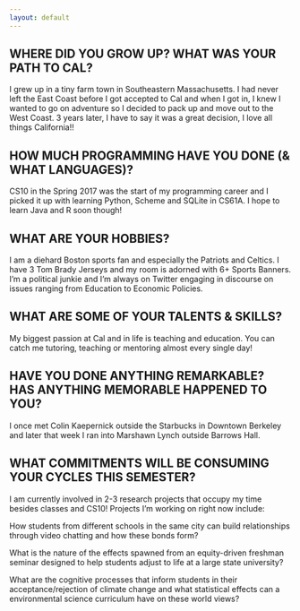 ```yaml
---
layout: default
---
```


## WHERE DID YOU GROW UP? WHAT WAS YOUR PATH TO CAL?

I grew up in a tiny farm town in Southeastern Massachusetts. I had never left the East Coast before I got accepted to Cal and when I got in, I knew I wanted to go on adventure so I decided to pack up and move out to the West Coast. 3 years later, I have to say it was a great decision, I love all things California!!

## HOW MUCH PROGRAMMING HAVE YOU DONE (& WHAT LANGUAGES)?

CS10 in the Spring 2017 was the start of my programming career and I picked it up with learning Python, Scheme and SQLite in CS61A. I hope to learn Java and R soon though!

## WHAT ARE YOUR HOBBIES?

I am a diehard Boston sports fan and especially the Patriots and Celtics. I have 3 Tom Brady Jerseys and my room is adorned with 6+ Sports Banners. I’m a political junkie and I’m always on Twitter engaging in discourse on issues ranging from Education to Economic Policies.

## WHAT ARE SOME OF YOUR TALENTS & SKILLS?

My biggest passion at Cal and in life is teaching and education. You can catch me tutoring, teaching or mentoring almost every single day!

## HAVE YOU DONE ANYTHING REMARKABLE? HAS ANYTHING MEMORABLE HAPPENED TO YOU?

I once met Colin Kaepernick outside the Starbucks in Downtown Berkeley and later that week I ran into Marshawn Lynch outside Barrows Hall. 

## WHAT COMMITMENTS WILL BE CONSUMING YOUR CYCLES THIS SEMESTER?

I am currently involved in 2-3 research projects that occupy my time besides classes and CS10! Projects I’m working on right now include:

How students from different schools in the same city can build relationships through video chatting and how these bonds form?

What is the nature of the effects spawned from an equity-driven freshman seminar designed to help students adjust to life at a large state university?

What are the cognitive processes that inform students in their acceptance/rejection of climate change and what statistical effects can a environmental science curriculum have on these world views?





